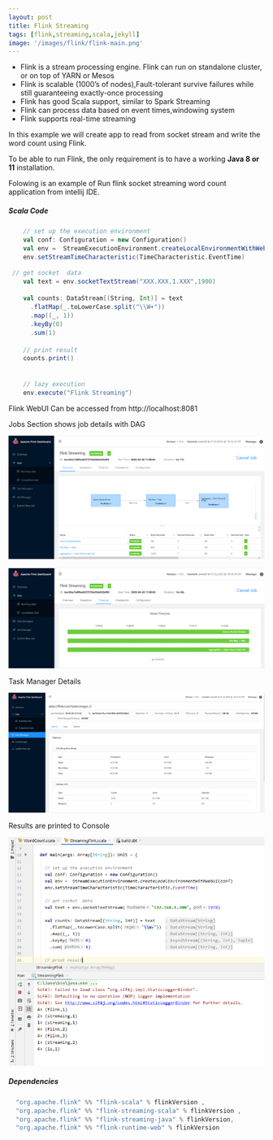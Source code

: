 ```yaml
---
layout: post
title: Flink Streaming
tags: [flink,streaming,scala,jekyll]
image: '/images/flink/flink-main.png'
---
```


- Flink is a stream processing engine. Flink can run on standalone cluster, or on top of YARN or Mesos
- Flink is scalable (1000’s of nodes),Fault-tolerant survive failures while still guaranteeing exactly-once processing
- Flink has good Scala support, similar to Spark Streaming
- Flink can process data based on event times,windowing system
- Flink supports real-time streaming 
  

In this example we will create app to read from socket stream and write the word count using Flink.

To be able to run Flink, the only requirement is to have a working **Java 8 or 11** installation.

Folowing is an example of Run flink socket streaming word count application from intellij IDE.

##### Scala Code

```scala
    // set up the execution environment
    val conf: Configuration = new Configuration()
    val env =  StreamExecutionEnvironment.createLocalEnvironmentWithWebUI(conf)
    env.setStreamTimeCharacteristic(TimeCharacteristic.EventTime)


```

```scala
 // get socket  data
    val text = env.socketTextStream("XXX.XXX.1.XXX",1900)

    val counts: DataStream[(String, Int)] = text
      .flatMap(_.toLowerCase.split("\\W+"))
      .map((_, 1))
      .keyBy(0)
      .sum(1)

    // print result
    counts.print()


    // lazy execution
    env.execute("Flink Streaming")

```

Flink WebUI Can be accessed from http://localhost:8081

Jobs Section shows job details with DAG

![](/images/flink/jobs-dag.png)

![](/images/flink/jobs-timeline.png)

Task Manager Details

![](/images/flink/teask-manager.png)



Results are printed to Console

![](/images/flink/intellij.png)



##### Dependencies

```scala
  "org.apache.flink" %% "flink-scala" % flinkVersion ,
  "org.apache.flink" %% "flink-streaming-scala" % flinkVersion ,
  "org.apache.flink" %% "flink-streaming-java" % flinkVersion,
  "org.apache.flink" %% "flink-runtime-web" % flinkVersion
```


